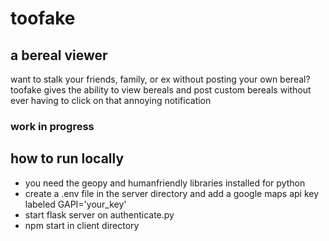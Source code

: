 # toofake
## a bereal viewer

want to stalk your friends, family, or ex without posting your own bereal? 
toofake gives the ability to view bereals and post custom bereals without ever having to click on that annoying notification

### work in progress

## how to run locally

- you need the geopy and humanfriendly libraries installed for python
- create a .env file in the server directory and add a google maps api key labeled GAPI='your_key'
- start flask server on authenticate.py
- npm start in client directory
